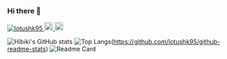 ### Hi there 👋

<!--
**lotushk95/lotushk95** is a ✨ _special_ ✨ repository because its `README.md` (this file) appears on your GitHub profile.

Here are some ideas to get you started:

- 🔭 I’m currently working on ...
- 🌱 I’m currently learning ...
- 👯 I’m looking to collaborate on ...
- 🤔 I’m looking for help with ...
- 💬 Ask me about ...
- 📫 How to reach me: ...
- 😄 Pronouns: ...
- ⚡ Fun fact: ...
-->
<p align="left">
  <a href="https://github.com/lotushk95/lotushk95/">
    <img src="https://komarev.com/ghpvc/?username=lotushk95" alt="lotushk95" />
  </a>
  <a href="http://twitter.com/lotushk95">
    <img height="20" src="https://img.shields.io/twitter/follow/lotushk95?label=Twitter&logo=twitter&style=flat" />
  </a>
  <a href="https://github.com/lotushk95">
    <img height="20" src="https://img.shields.io/github/followers/lotushk95?label=follow&logo=github&style=flat" />
  </a>
</p>

![Hibiki's GitHub stats](https://github-readme-stats.vercel.app/api?username=lotushk95&count_private=true&show_icons=true&theme=dark&title_color=3c89d6&text_color=32a88f&icon_color=3c89d6)
![Top Langs](https://github-readme-stats.vercel.app/api/top-langs/?username=lotushk95&count_private=true&layout=compact&show_icons=true&theme=dark&title_color=3c89d6&text_color=32a88f)(https://github.com/lotushk95/github-readme-stats)
![Readme Card](https://github-readme-stats.vercel.app/api/pin/?username=lotushk95&repo=CoUniVa-JPHACKS2021)
